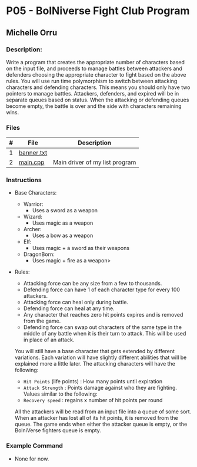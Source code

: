 # P05 - BolNiverse Fight Club Program
## Michelle Orru
### Description:

Write a program that creates the appropriate number of characters based on the input file, and proceeds to manage battles between attackers and defenders choosing the appropriate character to fight based on the above rules. You will use run time polymorphism to switch between attacking characters and defending characters. This means you should only have two pointers to manage battles. Attackers, defenders, and expired will be in separate queues based on status. When the attacking or defending queues become empty, the battle is over and the side with characters remaining wins.


### Files

|   #   |    File    | Description                      |
| :---: |  --------  | -------------------------------- |
|   1   | [banner.txt](https://github.com/michelle083/2143_OOP_Michelle/blob/main/Assignments/P05/banner.txt) |                                  |
|   2   | [main.cpp](https://github.com/michelle083/2143_OOP_Michelle/blob/main/Assignments/P05/main.cpp)  | Main driver of my list program   |


### Instructions


- Base Characters:
  - Warrior: 
    - Uses a sword as a weapon
  - Wizard: 
    - Uses magic as a weapon
  - Archer:
    - Uses a bow as a weapon
  - Elf: 
    - Uses magic + a sword as their weapons
  - DragonBorn:
    - Uses magic + fire as a weapon>

- Rules:
  
  - Attacking force can be any size from a few to thousands.
  - Defending force can have 1 of each character type for every 100 attackers.
  - Attacking force can heal only during battle.
  - Defending force can heal at any time.
  - Any character that reaches zero hit points expires and is removed from the game. 
  - Defending force can swap out characters of the same type in the middle of any battle when it is their turn to attack. This will be used in place of an attack.

  You will still have a base character that gets extended by different variations. Each variation will have slightly different abilities that will be explained more a little later. The attacking characters will have the following:

  - `Hit Points` (life points) : How many points until expiration
  - `Attack Strength` : Points damage against who they are fighting. Values similar to the following:
  - `Recovery speed` : regains x number of hit points per round

  All the attackers will be read from an input file into a queue of some sort. When an attacker has lost all of its hit points, it is removed from the queue. The game ends when either the attacker queue is empty, or the BolniVerse fighters queue is empty.

### Example Command

- None for now. 

